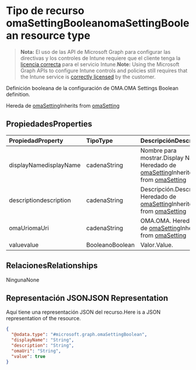 # <a name="omasettingboolean-resource-type"></a><span data-ttu-id="86312-101">Tipo de recurso omaSettingBoolean</span><span class="sxs-lookup"><span data-stu-id="86312-101">omaSettingBoolean resource type</span></span>

> <span data-ttu-id="86312-102">**Nota:** El uso de las API de Microsoft Graph para configurar las directivas y los controles de Intune requiere que el cliente tenga la [licencia correcta](https://go.microsoft.com/fwlink/?linkid=839381) para el servicio Intune.</span><span class="sxs-lookup"><span data-stu-id="86312-102">**Note:** Using the Microsoft Graph APIs to configure Intune controls and policies still requires that the Intune service is [correctly licensed](https://go.microsoft.com/fwlink/?linkid=839381) by the customer.</span></span>

<span data-ttu-id="86312-103">Definición booleana de la configuración de OMA.</span><span class="sxs-lookup"><span data-stu-id="86312-103">OMA Settings Boolean definition.</span></span>

<span data-ttu-id="86312-104">Hereda de [omaSetting](../resources/intune_deviceconfig_omasetting.md)</span><span class="sxs-lookup"><span data-stu-id="86312-104">Inherits from [omaSetting](../resources/intune_deviceconfig_omasetting.md)</span></span>

## <a name="properties"></a><span data-ttu-id="86312-105">Propiedades</span><span class="sxs-lookup"><span data-stu-id="86312-105">Properties</span></span>
|<span data-ttu-id="86312-106">Propiedad</span><span class="sxs-lookup"><span data-stu-id="86312-106">Property</span></span>|<span data-ttu-id="86312-107">Tipo</span><span class="sxs-lookup"><span data-stu-id="86312-107">Type</span></span>|<span data-ttu-id="86312-108">Descripción</span><span class="sxs-lookup"><span data-stu-id="86312-108">Description</span></span>|
|:---|:---|:---|
|<span data-ttu-id="86312-109">displayName</span><span class="sxs-lookup"><span data-stu-id="86312-109">displayName</span></span>|<span data-ttu-id="86312-110">cadena</span><span class="sxs-lookup"><span data-stu-id="86312-110">String</span></span>|<span data-ttu-id="86312-111">Nombre para mostrar.</span><span class="sxs-lookup"><span data-stu-id="86312-111">Display Name.</span></span> <span data-ttu-id="86312-112">Heredado de [omaSetting](../resources/intune_deviceconfig_omasetting.md)</span><span class="sxs-lookup"><span data-stu-id="86312-112">Inherited from [omaSetting](../resources/intune_deviceconfig_omasetting.md)</span></span>|
|<span data-ttu-id="86312-113">description</span><span class="sxs-lookup"><span data-stu-id="86312-113">description</span></span>|<span data-ttu-id="86312-114">cadena</span><span class="sxs-lookup"><span data-stu-id="86312-114">String</span></span>|<span data-ttu-id="86312-115">Descripción.</span><span class="sxs-lookup"><span data-stu-id="86312-115">Description.</span></span> <span data-ttu-id="86312-116">Heredado de [omaSetting](../resources/intune_deviceconfig_omasetting.md)</span><span class="sxs-lookup"><span data-stu-id="86312-116">Inherited from [omaSetting](../resources/intune_deviceconfig_omasetting.md)</span></span>|
|<span data-ttu-id="86312-117">omaUri</span><span class="sxs-lookup"><span data-stu-id="86312-117">omaUri</span></span>|<span data-ttu-id="86312-118">cadena</span><span class="sxs-lookup"><span data-stu-id="86312-118">String</span></span>|<span data-ttu-id="86312-119">OMA.</span><span class="sxs-lookup"><span data-stu-id="86312-119">OMA.</span></span> <span data-ttu-id="86312-120">Heredado de [omaSetting](../resources/intune_deviceconfig_omasetting.md)</span><span class="sxs-lookup"><span data-stu-id="86312-120">Inherited from [omaSetting](../resources/intune_deviceconfig_omasetting.md)</span></span>|
|<span data-ttu-id="86312-121">value</span><span class="sxs-lookup"><span data-stu-id="86312-121">value</span></span>|<span data-ttu-id="86312-122">Booleano</span><span class="sxs-lookup"><span data-stu-id="86312-122">Boolean</span></span>|<span data-ttu-id="86312-123">Valor.</span><span class="sxs-lookup"><span data-stu-id="86312-123">Value.</span></span>|

## <a name="relationships"></a><span data-ttu-id="86312-124">Relaciones</span><span class="sxs-lookup"><span data-stu-id="86312-124">Relationships</span></span>
<span data-ttu-id="86312-125">Ninguna</span><span class="sxs-lookup"><span data-stu-id="86312-125">None</span></span>
## <a name="json-representation"></a><span data-ttu-id="86312-126">Representación JSON</span><span class="sxs-lookup"><span data-stu-id="86312-126">JSON Representation</span></span>
<span data-ttu-id="86312-127">Aquí tiene una representación JSON del recurso.</span><span class="sxs-lookup"><span data-stu-id="86312-127">Here is a JSON representation of the resource.</span></span>
<!-- {
  "blockType": "resource",
  "@odata.type": "microsoft.graph.omaSettingBoolean"
}
-->
``` json
{
  "@odata.type": "#microsoft.graph.omaSettingBoolean",
  "displayName": "String",
  "description": "String",
  "omaUri": "String",
  "value": true
}
```




